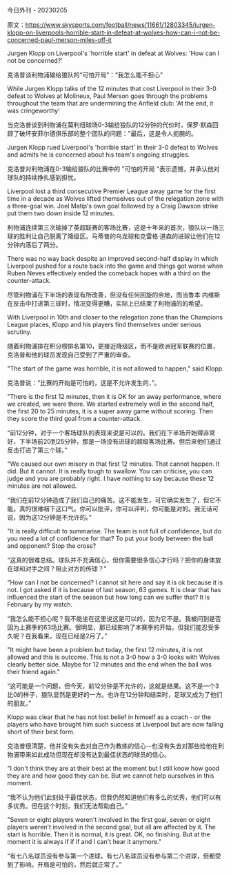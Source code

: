今日外刊 - 20230205

原文：https://www.skysports.com/football/news/11661/12803345/jurgen-klopp-on-liverpools-horrible-start-in-defeat-at-wolves-how-can-i-not-be-concerned-paul-merson-miles-off-it

Jurgen Klopp on Liverpool's 'horrible start' in defeat at Wolves: 'How can I not be concerned?'

克洛普谈利物浦输给狼队的“可怕开局”：“我怎么能不担心”

While Jurgen Klopp talks of the 12 minutes that cost Liverpool in their 3-0 defeat to Wolves at Molineux, Paul Merson goes through the problems throughout the team that are undermining the Anfield club: 'At the end, it was cringeworthy'

当克洛普谈到利物浦在莫利纽球场0-3输给狼队的12分钟的代价时，保罗·默森回顾了破坏安菲尔德俱乐部的整个团队的问题："最后，这是令人扼腕的。

Jurgen Klopp rued Liverpool's 'horrible start' in their 3-0 defeat to Wolves and admits he is concerned about his team's ongoing struggles.

克洛普对利物浦在0-3输给狼队的比赛中的 "可怕的开局 "表示遗憾，并承认他对球队的持续挣扎感到担忧。

Liverpool lost a third consecutive Premier League away game for the first time in a decade as Wolves lifted themselves out of the relegation zone with a three-goal win. Joel Matip's own goal followed by a Craig Dawson strike put them two down inside 12 minutes.

利物浦连续第三次输掉了英超联赛的客场比赛，这是十年来的首次，狼队以一场三球的胜利让自己脱离了降级区。马蒂普的乌龙球和克雷格·道森的进球让他们在12分钟内落后了两分。

There was no way back despite an improved second-half display in which Liverpool pushed for a route back into the game and things got worse when Ruben Neves effectively ended the comeback hopes with a third on the counter-attack.

尽管利物浦在下半场的表现有所改善，但没有任何回旋的余地，而当鲁本·内维斯在反击中打进第三球时，情况变得更糟，实际上已结束了利物浦的的希望。

With Liverpool in 10th and closer to the relegation zone than the Champions League places, Klopp and his players find themselves under serious scrutiny.

随着利物浦排在积分榜排名第10，更接近降级区，而不是欧洲冠军联赛的位置，克洛普和他的球员发现自己受到了严重的审查。

"The start of the game was horrible, it is not allowed to happen," said Klopp.

克洛普说：“比赛的开始是可怕的，这是不允许发生的，”。

"There is the first 12 minutes, then it is OK for an away performance, where we created, we were there. We started extremely well in the second half, the first 20 to 25 minutes, it is a super away game without scoring. Then they score the third goal from a counter-attack.

“前12分钟，对于一个客场球队的表现来说是可以的。我们在下半场开始得非常好，下半场前20到25分钟，那是一场没有进球的超级客场比赛。但后来他们通过反击打进了第三个球。”

"We caused our own misery in that first 12 minutes. That cannot happen. It did. But it cannot. It is really tough to swallow. You can criticise, you can judge and you are probably right. I have nothing to say because these 12 minutes are not allowed.

“我们在前12分钟造成了我们自己的痛苦。这不能发生，可它确实发生了，但它不能。真的很难咽下这口气。你可以批评，你可以评判，你可能是对的。我无话可说，因为这12分钟是不允许的。”

"It is really difficult to summarise. The team is not full of confidence, but do you need a lot of confidence for that? To put your body between the ball and opponent? Stop the cross?

“这真的很难总结。球队并不充满信心，但你需要很多信心才行吗？把你的身体放在球和对手之间？阻止对方的传球？”

"How can I not be concerned? I cannot sit here and say it is ok because it is not. I got asked if it is because of last season, 63 games. It is clear that has influenced the start of the season but how long can we suffer that? It is February by my watch.

“我怎么能不担心呢？我不能坐在这里说这是可以的，因为它不是。我被问到是否因为上赛季的63场比赛。很明显，那已经影响了本赛季的开始，但我们能忍受多久呢？在我看来，现在已经是2月了。”

"It might have been a problem but today, the first 12 minutes, it is not allowed and this is outcome. This is not a 3-0 how a 3-0 looks with Wolves clearly better side. Maybe for 12 minutes and the end when the ball was their friend again."

“这可能是一个问题，但今天，前12分钟是不允许的，这就是结果。这不是一个3比0的样子，狼队显然是更好的一方。也许在12分钟和结束时，足球又成为了他们的朋友。”

Klopp was clear that he has not lost belief in himself as a coach - or the players who have brought him such success at Liverpool but are now falling short of their best form.

克洛普很清楚，他并没有失去对自己作为教练的信心--也没有失去对那些给他在利物浦带来如此成功但现在却没有达到最佳状态的球员的信心。

"I don't think they are at their best at the moment but I still know how good they are and how good they can be. But we cannot help ourselves in this moment.

“我不认为他们此刻处于最佳状态，但我仍然知道他们有多么的优秀，他们可以有多优秀。但在这个时刻，我们无法帮助自己。”

"Seven or eight players weren't involved in the first goal, seven or eight players weren't involved in the second goal, but all are affected by it. The start is horrible. Then it is normal, it is great. OK, no finishing. But at the moment it is always if if if and I can't hear it anymore."

“有七八名球员没有参与第一个进球，有七八名球员没有参与第二个进球，但都受到了影响。开局是可怕的，然后就正常了。”
